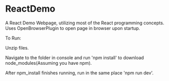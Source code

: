 # ReactDemo
A React Demo Webpage, utilizing most of the React programming concepts. Uses OpenBrowserPlugin to open page in browser upon startup.

To Run:

Unzip files.

Navigate to the folder in console and run 'npm install' to download node_modules(Assuming you have npm).

After npm_install finishes running, run in the same place 'npm run dev'.
